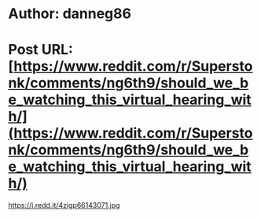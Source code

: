 # Author: danneg86
# Post URL: [https://www.reddit.com/r/Superstonk/comments/ng6th9/should_we_be_watching_this_virtual_hearing_with/](https://www.reddit.com/r/Superstonk/comments/ng6th9/should_we_be_watching_this_virtual_hearing_with/)


https://i.redd.it/4zigp66143071.jpg
